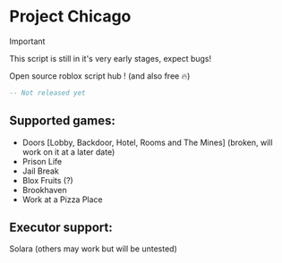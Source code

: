 # Project Chicago

> [!IMPORTANT]
> This script is still in it's very early stages, expect bugs!

Open source roblox script hub ! (and also free 🔥)

```lua
-- Not released yet
```


## Supported games:
- Doors [Lobby, Backdoor, Hotel, Rooms and The Mines] (broken, will work on it at a later date)
- Prison Life
- Jail Break
- Blox Fruits (?)
- Brookhaven
- Work at a Pizza Place

## Executor support:
Solara
(others may work but will be untested)
